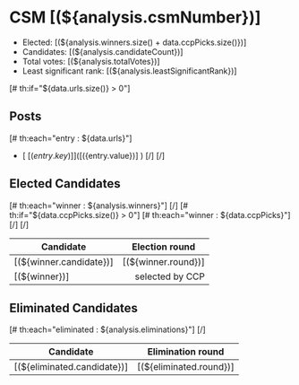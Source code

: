 # CSM [(${analysis.csmNumber})]

* Elected: [(${analysis.winners.size() + data.ccpPicks.size()})]
* Candidates: [(${analysis.candidateCount})]
* Total votes: [(${analysis.totalVotes})]
* Least significant rank: [(${analysis.leastSignificantRank})]

[# th:if="${data.urls.size()} > 0"]
## Posts
[# th:each="entry : ${data.urls}"]
* [ [(${entry.key})] ]( [(${entry.value})] )
[/]
[/]

## Elected Candidates

<table>
    <thead>
        <tr>
            <th>Candidate</th>
            <th>Election round</th>
        </tr>
    </thead>
    <tbody>
        [# th:each="winner : ${analysis.winners}"]
        <tr>
            <td>[(${winner.candidate})]</td>
            <td style="text-align: right">[(${winner.round})]</td>
        </tr>
        [/]
        [# th:if="${data.ccpPicks.size()} > 0"]
            [# th:each="winner : ${data.ccpPicks}"]
            <tr>
                <td>[(${winner})]</td>
                <td style="text-align: right">selected by CCP</td>
            </tr>
            [/]
        [/]
    </tbody>
</table>

## Eliminated Candidates
<table>
    <thead>
        <tr>
            <th>Candidate</th>
            <th>Elimination round</th>
        </tr>
    </thead>
    <tbody>
        [# th:each="eliminated : ${analysis.eliminations}"]
        <tr>
            <td>[(${eliminated.candidate})]</td>
            <td style="text-align: right">[(${eliminated.round})]</td>
        </tr>
        [/]
    </tbody>
</table>
